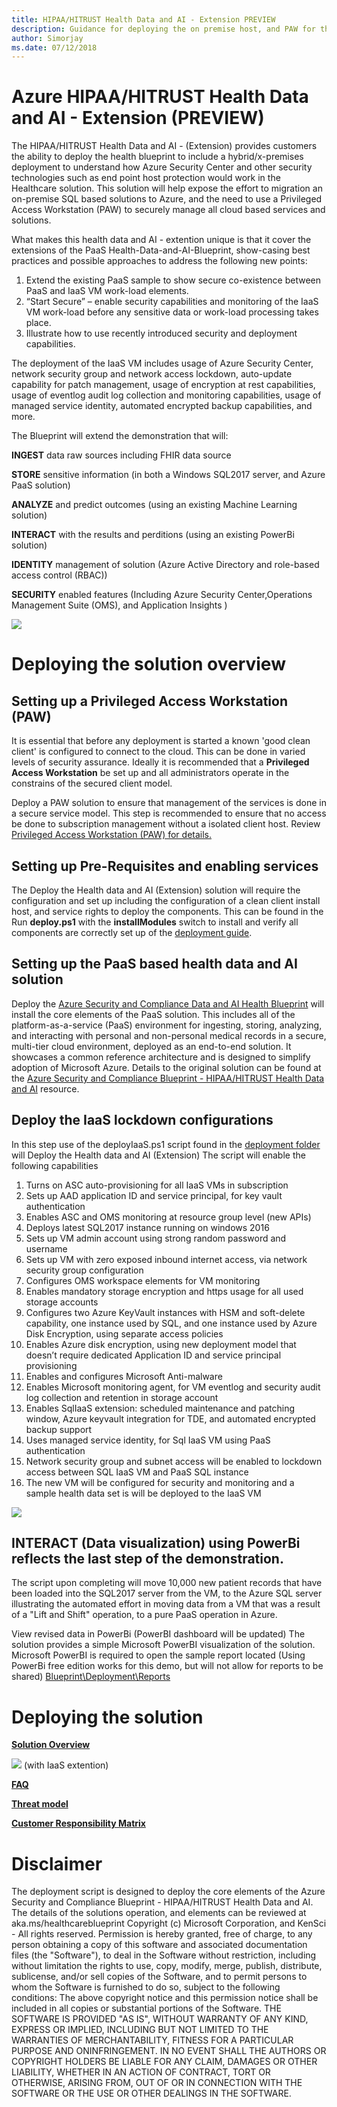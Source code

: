 ```yaml
---
title: HIPAA/HITRUST Health Data and AI - Extension PREVIEW
description: Guidance for deploying the on premise host, and PAW for the Health Data & AI Blueprint
author: Simorjay 
ms.date: 07/12/2018
---
```


# Azure HIPAA/HITRUST Health Data and AI - Extension (PREVIEW)




The HIPAA/HITRUST Health Data and AI - (Extension) provides customers the ability to deploy the health blueprint to include a hybrid/x-premises deployment to understand how Azure Security Center and other 
security technologies such as end point host protection would work in the Healthcare solution.
This solution will help expose the effort to migration an on-premise SQL based solutions to Azure, and the need to use a Privileged Access Workstation (PAW) to securely manage all cloud based services and solutions.

What makes this health data and AI - extention unique is that it cover the extensions of the PaaS Health-Data-and-AI-Blueprint, show-casing best practices and possible approaches to address the following new points:

1.	Extend the existing PaaS sample to show secure co-existence between PaaS and IaaS VM work-load elements.
2.	“Start Secure” – enable security capabilities and monitoring of the IaaS VM work-load before any sensitive data or work-load processing takes place.
3.	Illustrate how to use recently introduced security and deployment capabilities.

The deployment of the IaaS VM includes usage of Azure Security Center, network security group and network access lockdown, auto-update capability for patch management, usage of encryption at rest capabilities, usage of eventlog audit log collection and monitoring capabilities, usage of managed service identity, automated encrypted backup capabilities, and more.

The Blueprint will extend the demonstration that will:

**INGEST** data raw sources including FHIR data source

**STORE** sensitive information (in both a Windows SQL2017 server, and Azure PaaS solution)

**ANALYZE** and predict outcomes (using an existing Machine Learning solution)

**INTERACT** with the results and perditions (using an existing PowerBi  solution)

**IDENTITY** management of solution (Azure Active Directory and role-based access control (RBAC))

**SECURITY** enabled features (Including Azure Security Center,Operations Management Suite (OMS), and Application Insights
)


![](images/design2.png)


# Deploying the solution overview

## Setting up a Privileged Access Workstation (PAW) ##

It is essential that before any deployment is started a known 'good clean client' is configured to connect to the cloud. This can be done in varied levels of security assurance. Ideally it is recommended that a **Privileged Access Workstation** be set up and all administrators operate in the constrains of the secured client model.

Deploy a PAW solution to ensure that management of the services is done in a secure service model. 
This step is recommended to ensure that no access be done to subscription management without a isolated client host. 
Review [Privileged Access Workstation (PAW) for details.](https://docs.microsoft.com/en-us/windows-server/identity/securing-privileged-access/privileged-access-workstations)

## Setting up Pre-Requisites and enabling services ##

The Deploy the Health data and AI (Extension) solution will require the configuration and set up including the configuration of a clean client install host, and service rights to deploy the components. This can be found in the Run **deploy.ps1** with the **installModules** switch to install and verify all components are correctly set up of the [deployment guide](./deployment.md).

## Setting up the PaaS based health data and AI solution ##

Deploy the [Azure Security and Compliance Data and AI Health Blueprint](./deployment.md) will install the core elements of the PaaS solution. This includes all of the platform-as-a-service (PaaS) environment for ingesting, storing, analyzing, and interacting with personal and non-personal medical records in a secure, multi-tier cloud environment, deployed as an end-to-end solution. It showcases a common reference architecture and is designed to simplify adoption of Microsoft Azure.
Details to the original solution can be found at the [Azure Security and Compliance Blueprint - HIPAA/HITRUST Health Data and AI](https://docs.microsoft.com/en-us/azure/security/blueprints/azure-health) resource.

## Deploy the IaaS lockdown configurations ##
In this step use of the deployIaaS.ps1 script found in the [deployment folder](.\Deployment) will Deploy the Health data and AI (Extension) The script will enable the following capabilities

1.	Turns on ASC auto-provisioning for all IaaS VMs in subscription
2.	Sets up AAD application ID and service principal, for key vault authentication
3.	Enables ASC and OMS monitoring at resource group level (new APIs)
4.	Deploys latest SQL2017 instance running on windows 2016
5.	Sets up VM admin account using strong random password and username
6.	Sets up VM with zero exposed inbound internet access, via network security group configuration
7.	Configures OMS workspace elements for VM monitoring
8.	Enables mandatory storage encryption and https usage for all used storage accounts
9.	Configures two Azure KeyVault instances with HSM and soft-delete capability, one instance used by SQL, and one instance used by Azure Disk Encryption, using separate access policies
10.	Enables Azure disk encryption, using new deployment model that doesn’t require dedicated Application ID and service principal provisioning
11.	Enables and configures Microsoft Anti-malware
12.	Enables Microsoft monitoring agent, for VM eventlog and security audit log collection and retention in storage account
13.	Enables SqlIaaS extension: scheduled maintenance and patching window, Azure keyvault integration for TDE, and automated encrypted backup support
14.	Uses managed service identity, for Sql IaaS VM using PaaS authentication
15.	Network security group and subnet access will be enabled to lockdown access between SQL IaaS VM and PaaS SQL instance
16.	The new VM will be configured for security and monitoring and a sample health data set is will be deployed to the IaaS VM





![](images/ra2.png)

## INTERACT (Data visualization) using PowerBi reflects the last step of the demonstration. ##

The script upon completing will move 10,000 new patient records that have been loaded into the SQL2017 server from the VM, to the Azure SQL server illustrating the automated effort in moving data from a VM that was a result of a "Lift and Shift" operation, to a pure PaaS operation in Azure.


 View revised data in PowerBi (PowerBI dashboard will be updated)
The solution provides a simple Microsoft PowerBI visualization of the solution. Microsoft PowerBI is required to open the sample report located (Using PowerBi free edition works for this demo, but will not allow for reports to be shared) [Blueprint\Deployment\Reports](.\Deployment\Reports)








# Deploying the solution 


**[Solution Overview](./readme.ms)** 


[![](./images/deploy.png)](./deployment.md) (with IaaS extention)

**[FAQ](./faq.md)** 

**[Threat model](./files/Azure_Security_and_Compliance_Blueprint_HIPAAHITRUST_Health_Data_AI-ThreatModel_with_IaaS_Extention.tm7)**


**[Customer Responsibility Matrix](./Files/HITRUST_Health_Data_and_AI_extention_Customer_Responsibility_Matrix_CRM_v9.xlsx)**




# Disclaimer


 The deployment script is designed to deploy the core elements of the Azure Security and Compliance Blueprint - HIPAA/HITRUST Health Data and AI. The details of the solutions operation, and elements can be reviewed at aka.ms/healthcareblueprint
Copyright (c) Microsoft Corporation, and KenSci - All rights reserved.
Permission is hereby granted, free of charge, to any person obtaining a copy of this software and associated documentation files (the "Software"), to deal in the Software without restriction, including without limitation the rights  to use, copy, modify, merge, publish, distribute, sublicense, and/or sell copies of the Software, and to permit persons to whom the Software is  furnished to do so, subject to the following conditions:
The above copyright notice and this permission notice shall be included in all copies or substantial portions of the Software.
THE SOFTWARE IS PROVIDED "AS IS", WITHOUT WARRANTY OF ANY KIND, EXPRESS OR IMPLIED, INCLUDING BUT NOT LIMITED TO THE WARRANTIES OF MERCHANTABILITY,  FITNESS FOR A PARTICULAR PURPOSE AND ONINFRINGEMENT. IN NO EVENT SHALL THE AUTHORS OR COPYRIGHT HOLDERS BE LIABLE FOR ANY CLAIM, DAMAGES OR OTHER LIABILITY, WHETHER IN AN ACTION OF CONTRACT, TORT OR OTHERWISE, ARISING FROM, OUT OF OR IN CONNECTION WITH THE SOFTWARE OR THE USE OR OTHER DEALINGS IN THE SOFTWARE.




